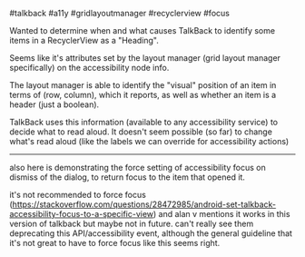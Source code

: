 #talkback #a11y #gridlayoutmanager #recyclerview #focus

Wanted to determine when and what causes TalkBack to identify some items in a RecyclerView as a "Heading".

Seems like it's attributes set by the layout manager (grid layout manager specifically) on the accessibility node info.

The layout manager is able to identify the "visual" position of an item in terms of (row, column), which it reports, as well as whether an item is a header (just a boolean).

TalkBack uses this information (available to any accessibility service) to decide what to read aloud. It doesn't seem possible (so far) to change what's read aloud (like the labels we can override for accessibility actions)

---

also here is demonstrating the force setting of accessibility focus on dismiss of the dialog, to return focus to the item that opened it.

it's not recommended to force focus (https://stackoverflow.com/questions/28472985/android-set-talkback-accessibility-focus-to-a-specific-view) and alan v mentions it works in this version of talkback but maybe not in future. can't really see them deprecating this API/accessibility event, although the general guideline that it's not great to have to force focus like this seems right.
